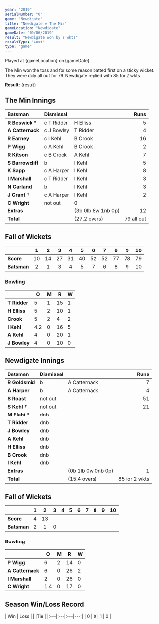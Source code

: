 ```yaml
---
year: "2019"
serialNumber: "0" 
game: "Newdigate"
title: "Newdigate v The Min"
gameLocation: "Newdigate"
gameDate: "09/06/2019"
result: "Newdigate won by 8 wkts"
resultType: "Lost"
type: "game"
---
```


Played at {gameLocation} on {gameDate}

The Min won the toss and for some reason batted first on a sticky wicket. They were duly all out for 79. Newdigate replied with 85 for 2 wkts

**Result:** {result}

## The Min Innings

| Batsman | Dismissal |  | Runs |
|:---|:---|---|---:|
| **R Beswick &#42;** | c T Ridder | H Elliss | 5 |
| **A Catternack** | c J Bowley | T Ridder | 4 |
| **R Earney** | c I Kehl | B Crook | 16 |
| **P Wigg** | c A Kehl | B Crook | 2 |
| **R Kitson** | c B Crook | A Kehl | 7 |
| **S Barrowcliff** | b | I Kehl | 5 |
| **K Sapp** | c A Harper | I Kehl | 8 |
| **I Marshall** | c T Ridder | I Kehl | 3 |
| **N Garland** | b | I Kehl | 3 |
| **J Grant &#8224;** | c A Harper | I Kehl | 2 |
| **C Wright** | not out | 0 |
| **Extras** |  | (3b 0lb 8w 1nb 0p) | 12 |
| **Total** |  | (27.2 overs) | 79 all out |

## Fall of Wickets

| | 1 | 2 | 3 | 4 | 5 | 6 | 7 | 8 | 9 | 10 |
|---|:---:|:---:|:---:|:---:|:---:|:---:|:---:|:---:|:---:|:---:|
| **Score** | 10 | 14 | 27 | 31 | 40 | 52 | 52 | 77 | 78 | 79 |
| **Batsman** | 2 | 1 | 3 | 4 | 5 | 7 | 6 | 8 | 9 | 10 |

### Bowling

| | O | M | R | W |
|---|---|---|---|---|
| **T Ridder** | 5 | 1 | 15 | 1 | 
| **H Elliss** | 5 | 2 | 10 | 1 | 
| **Crook** | 5 | 2 | 4 | 2 | 
| **I Kehl** | 4.2 | 0 | 16 | 5 | 
| **A Kehl** | 4 | 0 | 20 | 1 | 
| **J Bowley** | 4 | 0 | 10 | 0 | 

## Newdigate Innings

| Batsman | Dismissal |  | Runs |
|:---|:---|---|---:|
| **R Goldsmid** | b | A Catternack | 7 |
| **A Harper** | b | A Catternack | 4 |
| **S Roast** | not out |  | 51 |
| **S Kehl &#8224;** | not out |  | 21 |
| **M Elahi &#42;** | dnb |  |  |
| **T Ridder** | dnb |  |  |
| **J Bowley** | dnb |  |  |
| **A Kehl** | dnb |  |  |
| **H Elliss** | dnb |  |  |
| **B Crook** | dnb |  |  |
| **I Kehl** | dnb |  |  |
| **Extras** |  | (0b 1lb 0w 0nb 0p) | 1 |
| **Total** | | (15.4 overs) | 85 for 2 wkts |

## Fall of Wickets

| | 1 | 2 | 3 | 4 | 5 | 6 | 7 | 8 | 9 | 10 |
|---|:---:|:---:|:---:|:---:|:---:|:---:|:---:|:---:|:---:|:---:|
| **Score** | 4 | 13 | | | | | | | | |
| **Batsman** | 2 | 1 | 0 | | | | | | | |

### Bowling

| | O | M | R | W |
|---|---|---|---|---|
| **P Wigg** | 6 | 2 | 14 | 0 | 
| **A Catternack** | 6 | 0 | 26 | 2 | 
| **I Marshall** | 2 | 0 | 26 | 0 | 
| **C Wright** | 1.4 | 0 | 17 | 0 | 

## Season Win/Loss Record

| Win | Loss |  |  |Tie |
|:---|:---|:---|---:|
| 0 | 0 | 1 | 0 |